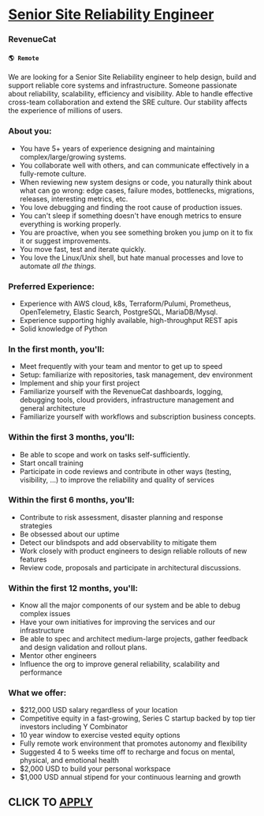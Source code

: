 # [Senior Site Reliability Engineer](https://www.remotewlb.com/apply/senior-site-reliability-engineer-109287)  
### RevenueCat  
#### `🌎 Remote`  

We are looking for a Senior Site Reliability engineer to help design, build and support reliable core systems and infrastructure. Someone passionate about reliability, scalability, efficiency and visibility. Able to handle effective cross-team collaboration and extend the SRE culture. Our stability affects the experience of millions of users.

### About you:

  * You have 5+ years of experience designing and maintaining complex/large/growing systems.
  * You collaborate well with others, and can communicate effectively in a fully-remote culture.
  * When reviewing new system designs or code, you naturally think about what can go wrong: edge cases, failure modes, bottlenecks, migrations, releases, interesting metrics, etc.
  * You love debugging and finding the root cause of production issues.
  * You can't sleep if something doesn't have enough metrics to ensure everything is working properly.
  * You are proactive, when you see something broken you jump on it to fix it or suggest improvements.
  * You move fast, test and iterate quickly.
  * You love the Linux/Unix shell, but hate manual processes and love to automate _all the things._

### Preferred Experience:

  * Experience with AWS cloud, k8s, Terraform/Pulumi, Prometheus, OpenTelemetry, Elastic Search, PostgreSQL, MariaDB/Mysql.
  * Experience supporting highly available, high-throughput REST apis
  * Solid knowledge of Python

### In the first month, you'll:

  * Meet frequently with your team and mentor to get up to speed
  * Setup: familiarize with repositories, task management, dev environment
  * Implement and ship your first project
  * Familiarize yourself with the RevenueCat dashboards, logging, debugging tools, cloud providers, infrastructure management and general architecture
  * Familiarize yourself with workflows and subscription business concepts.

### Within the first 3 months, you'll:

  * Be able to scope and work on tasks self-sufficiently.
  * Start oncall training
  * Participate in code reviews and contribute in other ways (testing, visibility, ...) to improve the reliability and quality of services

### Within the first 6 months, you'll:

  * Contribute to risk assessment, disaster planning and response strategies
  * Be obsessed about our uptime
  * Detect our blindspots and add observability to mitigate them
  * Work closely with product engineers to design reliable rollouts of new features
  * Review code, proposals and participate in architectural discussions.

### Within the first 12 months, you'll:

  * Know all the major components of our system and be able to debug complex issues
  * Have your own initiatives for improving the services and our infrastructure
  * Be able to spec and architect medium-large projects, gather feedback and design validation and rollout plans.
  * Mentor other engineers
  * Influence the org to improve general reliability, scalability and performance

### **What we offer:**

  * $212,000 USD salary regardless of your location
  * Competitive equity in a fast-growing, Series C startup backed by top tier investors including Y Combinator
  * 10 year window to exercise vested equity options
  * Fully remote work environment that promotes autonomy and flexibility
  * Suggested 4 to 5 weeks time off to recharge and focus on mental, physical, and emotional health
  * $2,000 USD to build your personal workspace
  * $1,000 USD annual stipend for your continuous learning and growth

  
## CLICK TO [APPLY](https://www.remotewlb.com/apply/senior-site-reliability-engineer-109287)


